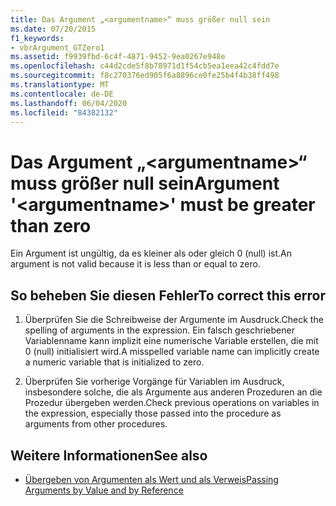 ```yaml
---
title: Das Argument „<argumentname>“ muss größer null sein
ms.date: 07/20/2015
f1_keywords:
- vbrArgument_GTZero1
ms.assetid: f9939fbd-6c4f-4871-9452-9ea0267e948e
ms.openlocfilehash: c44d2cde5f8b78971d1f54cb5ea1eea42c4fdd7e
ms.sourcegitcommit: f8c270376ed905f6a8896ce0fe25b4f4b38ff498
ms.translationtype: MT
ms.contentlocale: de-DE
ms.lasthandoff: 06/04/2020
ms.locfileid: "84382132"
---
```

# <a name="argument-argumentname-must-be-greater-than-zero"></a><span data-ttu-id="05e61-102">Das Argument „\<argumentname>“ muss größer null sein</span><span class="sxs-lookup"><span data-stu-id="05e61-102">Argument '\<argumentname>' must be greater than zero</span></span>
<span data-ttu-id="05e61-103">Ein Argument ist ungültig, da es kleiner als oder gleich 0 (null) ist.</span><span class="sxs-lookup"><span data-stu-id="05e61-103">An argument is not valid because it is less than or equal to zero.</span></span>  
  
## <a name="to-correct-this-error"></a><span data-ttu-id="05e61-104">So beheben Sie diesen Fehler</span><span class="sxs-lookup"><span data-stu-id="05e61-104">To correct this error</span></span>  
  
1. <span data-ttu-id="05e61-105">Überprüfen Sie die Schreibweise der Argumente im Ausdruck.</span><span class="sxs-lookup"><span data-stu-id="05e61-105">Check the spelling of arguments in the expression.</span></span> <span data-ttu-id="05e61-106">Ein falsch geschriebener Variablenname kann implizit eine numerische Variable erstellen, die mit 0 (null) initialisiert wird.</span><span class="sxs-lookup"><span data-stu-id="05e61-106">A misspelled variable name can implicitly create a numeric variable that is initialized to zero.</span></span>  
  
2. <span data-ttu-id="05e61-107">Überprüfen Sie vorherige Vorgänge für Variablen im Ausdruck, insbesondere solche, die als Argumente aus anderen Prozeduren an die Prozedur übergeben werden.</span><span class="sxs-lookup"><span data-stu-id="05e61-107">Check previous operations on variables in the expression, especially those passed into the procedure as arguments from other procedures.</span></span>  
  
## <a name="see-also"></a><span data-ttu-id="05e61-108">Weitere Informationen</span><span class="sxs-lookup"><span data-stu-id="05e61-108">See also</span></span>

- [<span data-ttu-id="05e61-109">Übergeben von Argumenten als Wert und als Verweis</span><span class="sxs-lookup"><span data-stu-id="05e61-109">Passing Arguments by Value and by Reference</span></span>](../programming-guide/language-features/procedures/passing-arguments-by-value-and-by-reference.md)
